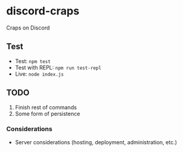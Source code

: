 # discord-craps

Craps on Discord

## Test

- Test: `npm test`
- Test with REPL: `npm run test-repl`
- Live: `node index.js`

## TODO

1. Finish rest of commands
2. Some form of persistence

### Considerations

- Server considerations (hosting, deployment, administration, etc.)
